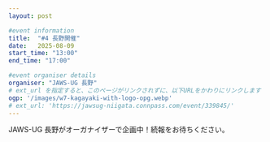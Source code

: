 ```yaml
---
layout: post

#event information
title:  "#4 長野開催"
date:   2025-08-09
start_time: "13:00"
end_time: "17:00"

#event organiser details
organiser: "JAWS-UG 長野"
# ext_url を指定すると、このページがリンクされずに、以下URLをかわりにリンクします
ogp: '/images/w7-kagayaki-with-logo-opg.webp'
# ext_url: 'https://jawsug-niigata.connpass.com/event/339845/'
---
```


JAWS-UG 長野がオーガナイザーで企画中！続報をお待ちください。


